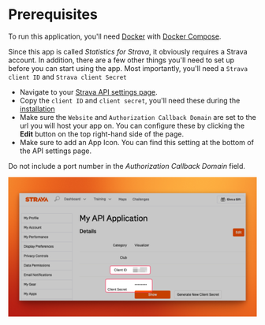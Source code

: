 # Prerequisites

<div class="alert info">
    To run this application, you'll need <a href="https://docs.docker.com/engine/install/">Docker</a> with <a href="https://docs.docker.com/compose/install/">Docker Compose</a>.
</div>

Since this app is called <i>Statistics for Strava</i>, it obviously requires a Strava account.
In addition, there are a few other things you'll need to set up before you can start using the app.
Most importantly, you'll need a `Strava client ID` and `Strava client Secret`

* Navigate to your [Strava API settings page](https://www.strava.com/settings/api).
* Copy the `client ID` and `client secret`, you'll need these during the [installation](/getting-started/installation.md)
* Make sure the `Website` and `Authorization Callback Domain` are set to the url you will host your app on.
  You can configure these by clicking the __Edit__ button on the top right-hand side of the page.
* Make sure to add an App Icon. You can find this setting at the bottom of the API settings page. 

<div class="alert important">
Do not include a port number in the <i>Authorization Callback Domain</i> field.
</div>

![Strava API settings page](../assets/images/strava-api-settings.png)

